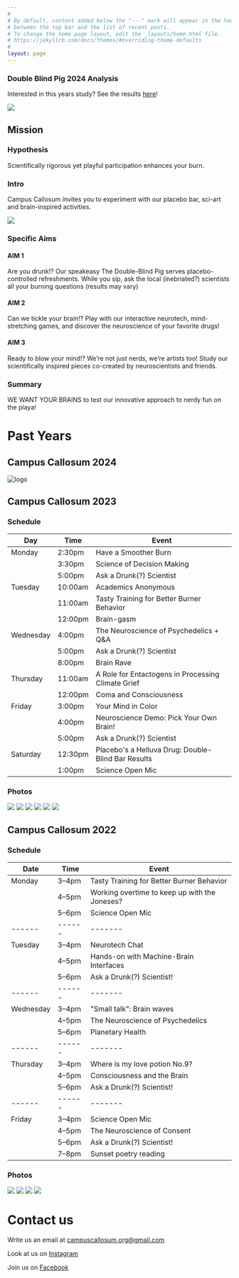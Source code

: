 ```yaml
---
#
# By default, content added below the "---" mark will appear in the home page
# between the top bar and the list of recent posts.
# To change the home page layout, edit the _layouts/home.html file.
# https://jekyllrb.com/docs/themes/#overriding-theme-defaults
#
layout: page
---
```


### Double Blind Pig 2024 Analysis
Interested in this years study? See the results [here](https://camrobjones.com/static/etc/dbp_analysis_2024.html)!

![](photos/2024/double_blind_pig_results.png)

## Mission

### Hypothesis
Scientifically rigorous yet playful participation enhances your burn.

### Intro
Campus Callosum invites you to experiment with our placebo bar, sci-art and brain-inspired activities. 

![](photos/2024/1.jpg)

### Specific Aims

#### AIM 1
Are you drunk!? Our speakeasy The Double-Blind Pig serves placebo-controlled refreshments. While you sip, ask the local (inebriated?) scientists all your burning questions (results may vary)

#### AIM 2
Can we tickle your brain!? Play with our interactive neurotech, mind-stretching games, and discover the neuroscience of your favorite drugs!

#### AIM 3
Ready to blow your mind!? We’re not just nerds, we’re artists too! Study our scientifically inspired pieces co-created by neuroscientists and friends. 

### Summary
WE WANT YOUR BRAINS to test our innovative approach to nerdy fun on the playa!

# Past Years
## Campus Callosum 2024
![logo](assets/schedule_2024.jpg)

## Campus Callosum 2023
### Schedule

| Day       | Time    | Event                                             |
| --------- | ------- | ------------------------------------------------- |
| Monday    | 2:30pm  | Have a Smoother Burn                              |
|           | 3:30pm  | Science of Decision Making                        |
|           | 5:00pm  | Ask a Drunk(?) Scientist                          |
| Tuesday   | 10:00am | Academics Anonymous                               |
|           | 11:00am | Tasty Training for Better Burner Behavior         |
|           | 12:00pm | Brain-gasm                                        |
| Wednesday | 4:00pm  | The Neuroscience of Psychedelics + Q&A            |
|           | 5:00pm  | Ask a Drunk(?) Scientist                          |
|           | 8:00pm  | Brain Rave                                        |
| Thursday  | 11:00am | A Role for Entactogens in Processing Climate Grief |
|           | 12:00pm | Coma and Consciousness                            |
| Friday    | 3:00pm  | Your Mind in Color                                |
|           | 4:00pm  | Neuroscience Demo: Pick Your Own Brain!           |
|           | 5:00pm  | Ask a Drunk(?) Scientist                          |
| Saturday  | 12:30pm | Placebo's a Helluva Drug: Double-Blind Bar Results|
|           | 1:00pm  | Science Open Mic                                  |

### Photos 
![](photos/2024/2.jpg)
![](photos/2024/3.jpg)
![](photos/2024/4.jpg)
![](photos/2024/5.jpg)
![](photos/2024/6.jpg)
![](photos/2024/7.jpg)

## Campus Callosum 2022
### Schedule

| Date      | Time   | Event                                         |
| --------- | ------ | --------------------------------------------- |
| Monday    | 3–4pm  | Tasty Training for Better Burner Behavior     |
|           | 4–5pm  | Working overtime to keep up with the Joneses? |
|           | 5–6pm  | Science Open Mic                              |
| ------    | ------ | -------                                       |
| Tuesday   | 3–4pm  | Neurotech Chat                                |
|           | 4–5pm  | Hands-on with Machine-Brain Interfaces        |
|           | 5–6pm  | Ask a Drunk(?) Scientist!                     |
| ------    | ------ | -------                                       |
| Wednesday | 3–4pm  | "Small talk": Brain waves                     |
|           | 4–5pm  | The Neuroscience of Psychedelics              |
|           | 5–6pm  | Planetary Health                              |
| ------    | ------ | -------                                       |
| Thursday  | 3–4pm  | Where is my love potion No.9?                 |
|           | 4–5pm  | Consciousness and the Brain                   |
|           | 5–6pm  | Ask a Drunk(?) Scientist!                     |
| ------    | ------ | -------                                       |
| Friday    | 3–4pm  | Science Open Mic                              |
|           | 4–5pm  | The Neuroscience of Consent                   |
|           | 5–6pm  | Ask a Drunk(?) Scientist!                     |
|           | 7–8pm  | Sunset poetry reading                         |

### Photos

![](photos/2023/1.jpeg)
![](photos/2023/2.jpeg)
![](photos/2023/3.jpeg)
![](photos/2023/4.jpeg)

<!-- ## Find us

<iframe src="https://www.google.com/maps/d/embed?mid=1IGnBpMKyclYjKZvhw9HQokDkeWAqBXhf&ll=40.78216363391222%2C-119.19619796311491&z=18" width="752" height="480"></iframe> -->

# Contact us

Write us an email at [campuscallosum.org@gmail.com](mailto:campuscallosum.org@gmail.com)

Look at us on [Instagram](https://www.instagram.com/campus_callosum/)

Join us on [Facebook](https://www.facebook.com/groups/358258066489269/)
